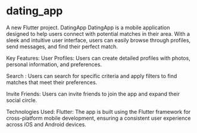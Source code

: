 # dating_app

A new Flutter project.
DatingApp
DatingApp is a mobile application designed to help users connect with potential matches in their area. With a sleek and intuitive user interface, users can easily browse through profiles, send messages, and find their perfect match.

Key Features:
User Profiles: Users can create detailed profiles with photos, personal information, and preferences.

Search : Users can search for specific criteria and apply filters to find matches that meet their preferences.

Invite Friends: Users can invite friends to join the app and expand their social circle.

Technologies Used:
Flutter: The app is built using the Flutter framework for cross-platform mobile development, ensuring a consistent user experience across iOS and Android devices.


